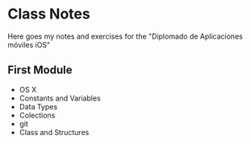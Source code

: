 # Class Notes


Here goes my notes and exercises for the "Diplomado de Aplicaciones móviles iOS"

## First Module
- OS X
- Constants and Variables
- Data Types
- Colections
- git
- Class and Structures
